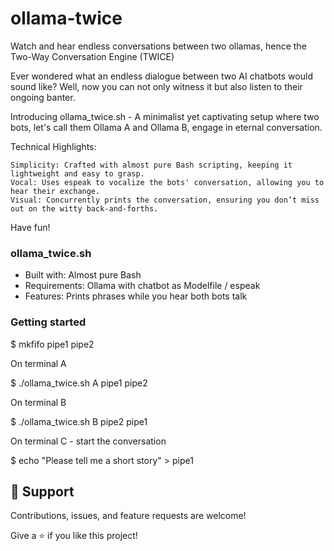 # ollama-twice
Watch and hear endless conversations between two ollamas, hence the Two-Way Conversation Engine (TWICE)

Ever wondered what an endless dialogue between two AI chatbots would sound like? Well, now you can not only witness it but also listen to their ongoing banter.

Introducing ollama_twice.sh - A minimalist yet captivating setup where two bots, let's call them Ollama A and Ollama B, engage in eternal conversation.

Technical Highlights:

    Simplicity: Crafted with almost pure Bash scripting, keeping it lightweight and easy to grasp.
    Vocal: Uses espeak to vocalize the bots' conversation, allowing you to hear their exchange.
    Visual: Concurrently prints the conversation, ensuring you don’t miss out on the witty back-and-forths.

Have fun!

### ollama_twice.sh

- Built with:   Almost pure Bash
- Requirements: Ollama with chatbot as Modelfile / espeak
- Features:     Prints phrases while you hear both bots talk

### Getting started

$ mkfifo pipe1 pipe2

On terminal A

$ ./ollama_twice.sh A pipe1 pipe2 <name of ollama model to use>

On terminal B

$ ./ollama_twice.sh B pipe2 pipe1 <name of ollama model to use>

On terminal C - start the conversation

$ echo "Please tell me a short story" > pipe1

## 🤝 Support

Contributions, issues, and feature requests are welcome!

Give a ⭐️ if you like this project!

